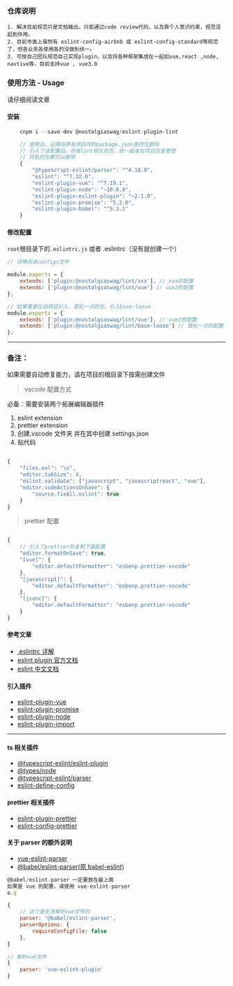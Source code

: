 ### 仓库说明

    1. 解决目前规范只是文档输出，只能通过code review代码，以及靠个人意识约束，规范没起到作用。
    2. 目前市面上虽然有 eslint-config-airbnb 或 eslint-config-standard等规范了，但各业务各使用各的没做到统一。
    3. 可按自己团队规范自己实现plugin，以及将各种框架集成在一起如vue,react ,node, navtive等，目前支持vue , vue3.0

### 使用方法 - Usage

请仔细阅读文章

#### 安装

```javascript
    cnpm i --save-dev @nostalgiaswag/eslint-plugin-lint

    // 使用后，记得将原有项目内的package.json里的包删除
    // 引入了该配置后，所有lint相关的包，统一版本在项目包里管理
    // 同名的包都可以删除
    {
        "@typescript-eslint/parser": "^4.18.0",
        "eslint": "^7.32.0",
        "eslint-plugin-vue": "^7.19.1",
        "eslint-plugin-node": "~10.0.0",
        "eslint-plugin-eslint-plugin": "~2.1.0",
        "eslint-plugin-promise": "5.2.0",
        "eslint-plugin-babel": "^5.3.1"
    }
```

#### 修改配置

`root`根目录下的`.eslintrc.js` 或者 .eslintrc（没有就创建一个）

```javascript
// 详情阅读configs文件

module.exports = {
    extends: ['plugin:@nostalgiaswag/lint/xxx'], // xxx的配置
    extends: ['plugin:@nostalgiaswag/lint/vue'] // vue2的配置
};

// 如果需要在旧项目引入，宽松一点的包，引入base-loose
module.exports = {
    extends: ['plugin:@nostalgiaswag/lint/vue'], // vue2的配置
    extends: ['plugin:@nostalgiaswag/lint/base-loose'] // 放松一点的配置
};
```

---

### 备注：

如果需要自动修复能力，请在项目的根目录下按需创建文件

> vscode 配置方式

必备：需要安装两个拓展编辑器插件

1. eslint extension
2. prettier extension
3. 创建.vscode 文件夹 并在其中创建 settings.json
4. 贴代码

```Javascript

{
    "files.eol": "\n",
    "editor.tabSize": 4,
    "eslint.validate": ["javascript", "javascriptreact", "vue"],
    "editor.codeActionsOnSave": {
        "source.fixAll.eslint": true
    }
}

```

> prettier 配置

```Javascript

{
    // 引入了prettier的复制下面配置
    "editor.formatOnSave": true,
    "[vue]": {
        "editor.defaultFormatter": "esbenp.prettier-vscode"
    },
    "[javascript]": {
        "editor.defaultFormatter": "esbenp.prettier-vscode"
    },
    "[jsonc]": {
        "editor.defaultFormatter": "esbenp.prettier-vscode"
    }
}
```

#### 参考文章

-   [.eslintrc 详解](https://blog.csdn.net/chenlu5201314/article/details/105930368/)
-   [eslint plugin 官方文档](https://eslint.bootcss.com/docs/developer-guide/working-with-plugins)
-   [eslint 中文文档](https://eslint.bootcss.com/docs/rules/)

#### 引入插件

-   [eslint-plugin-vue](https://eslint.vuejs.org/rules/)
-   [eslint-plugin-promise](https://www.npmjs.com/package/eslint-plugin-promise#rules)
-   [eslint-plugin-node](https://www.npmjs.com/package/eslint-plugin-node)
-   [eslint-plugin-import](https://github.com/import-js/eslint-plugin-import)

---

#### ts 相关插件

-   [@typescript-eslint/eslint-plugin](https://www.npmjs.com/package/@typescript-eslint/eslint-plugin)
-   [@types/node](https://www.npmjs.com/package/@types/node)
-   [@typescript-eslint/parser](https://www.npmjs.com/package/@typescript-eslint/parser)
-   [eslint-define-config](https://www.npmjs.com/package/eslint-define-config)

#### prettier 相关插件

-   [eslint-plugin-prettier](https://www.npmjs.com/package/eslint-plugin-prettier)
-   [eslint-config-prettier](npmjs.com/package/eslint-config-prettier)

#### 关于 parser 的额外说明

-   [vue-eslint-parser](https://www.npmjs.com/package/vue-eslint-parser)
-   [@babel/eslint-parser(原 babel-eslint)](https://www.npmjs.com/package/@babel/eslint-parser)

```javascript
@babel/eslint-parser 一定要放在最上面
如果是 vue 的配置，请使用 vue-eslint-parser
e.g

{
    // 这个是无法解析vue文件的
    parser: '@babel/eslint-parser',
    parserOptions: {
        requireConfigFile: false
    },
}

// 解析vue文件
{
    parser: 'vue-eslint-plugin'
}

```
